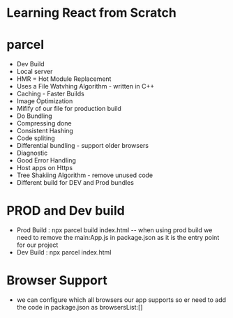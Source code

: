 # Learning React from Scratch

# parcel
- Dev Build
- Local server
- HMR = Hot Module Replacement
- Uses a File Watvhing Algorithm - written in C++
- Caching - Faster Builds
- Image Optimization
- Mifify of our file for production build
- Do Bundling 
- Compressing done
- Consistent Hashing
- Code spliting 
- Differential bundling - support older browsers
- Diagnostic
- Good Error Handling 
- Host apps on Https
- Tree Shakiing Algorithm  - remove unused code 
- Different build for DEV and Prod bundles

# PROD and Dev build
- Prod Build : npx parcel build index.html -- when using prod build we need to remove the main:App.js in package.json as it is the entry
  point for our project 
- Dev Build : npx parcel index.html

# Browser Support
- we can configure which all browsers our app supports so er need to add the code in package.json as browsersList:[]
